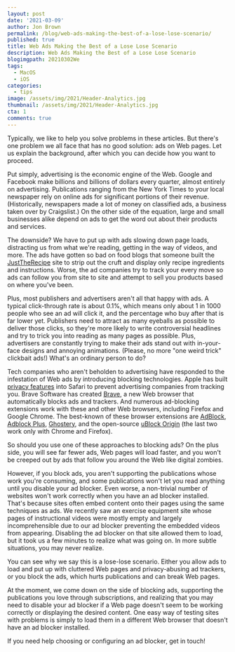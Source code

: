```yaml
---
layout: post
date: '2021-03-09'
author: Jon Brown
permalink: /blog/web-ads-making-the-best-of-a-lose-lose-scenario/
published: true
title: Web Ads Making the Best of a Lose Lose Scenario
description: Web Ads Making the Best of a Lose Lose Scenario
blogimgpath: 20210302We
tags:
  - MacOS
  - iOS
categories:
  - tips
image: /assets/img/2021/Header-Analytics.jpg
thumbnail: /assets/img/2021/Header-Analytics.jpg
cta: 1
comments: true
---
```

Typically, we like to help you solve problems in these articles. But
there's one problem we all face that has no good solution: ads on Web
pages. Let us explain the background, after which you can decide how you
want to proceed.

Put simply, advertising is the economic engine of the Web. Google and
Facebook make billions and billions of dollars every quarter, almost
entirely on advertising. Publications ranging from the New York Times to
your local newspaper rely on online ads for significant portions of
their revenue. (Historically, newspapers made a lot of money on
classified ads, a business taken over by Craigslist.) On the other side
of the equation, large and small businesses alike depend on ads to get
the word out about their products and services.

The downside? We have to put up with ads slowing down page loads,
distracting us from what we're reading, getting in the way of videos,
and more. The ads have gotten so bad on food blogs that someone built
the [JustTheRecipe](https://www.justtherecipe.app/) site to strip out
the cruft and display only recipe ingredients and instructions. Worse,
the ad companies try to track your every move so ads can follow you from
site to site and attempt to sell you products based on where you've
been.

Plus, most publishers and advertisers aren't all that happy with ads. A
typical click-through rate is about 0.1%, which means only about 1 in
1000 people who see an ad will click it, and the percentage who buy
after that is far lower yet. Publishers need to attract as many eyeballs
as possible to deliver those clicks, so they're more likely to write
controversial headlines and try to trick you into reading as many pages
as possible. Plus, advertisers are constantly trying to make their ads
stand out with in-your-face designs and annoying animations. (Please, no
more "one weird trick" clickbait ads!) What's an ordinary person to do?

Tech companies who aren't beholden to advertising have responded to the
infestation of Web ads by introducing blocking technologies. Apple has
built [privacy features](https://www.apple.com/privacy/features/) into
Safari to prevent advertising companies from tracking you. Brave
Software has created [Brave](https://brave.com/), a new Web browser that
automatically blocks ads and trackers. And numerous ad-blocking
extensions work with these and other Web browsers, including Firefox and
Google Chrome. The best-known of these browser extensions are
[AdBlock](https://getadblock.com/), [Adblock
Plus](https://adblockplus.org/), [Ghostery](https://www.ghostery.com/),
and the open-source [uBlock Origin](https://github.com/gorhill/uBlock)
(the last two work only with Chrome and Firefox).

So should you use one of these approaches to blocking ads? On the plus
side, you will see far fewer ads, Web pages will load faster, and you
won't be creeped out by ads that follow you around the Web like digital
zombies.

However, if you block ads, you aren't supporting the publications whose
work you're consuming, and some publications won't let you read anything
until you disable your ad blocker. Even worse, a non-trivial number of
websites won't work correctly when you have an ad blocker installed.
That's because sites often embed content onto their pages using the same
techniques as ads. We recently saw an exercise equipment site whose
pages of instructional videos were mostly empty and largely
incomprehensible due to our ad blocker preventing the embedded videos
from appearing. Disabling the ad blocker on that site allowed them to
load, but it took us a few minutes to realize what was going on. In more
subtle situations, you may never realize.

You can see why we say this is a lose-lose scenario. Either you allow
ads to load and put up with cluttered Web pages and privacy-abusing ad
trackers, or you block the ads, which hurts publications and can break
Web pages.

At the moment, we come down on the side of blocking ads, supporting the
publications you love through subscriptions, and realizing that you may
need to disable your ad blocker if a Web page doesn't seem to be working
correctly or displaying the desired content. One easy way of testing
sites with problems is simply to load them in a different Web browser
that doesn't have an ad blocker installed.

If you need help choosing or configuring an ad blocker, get in touch!